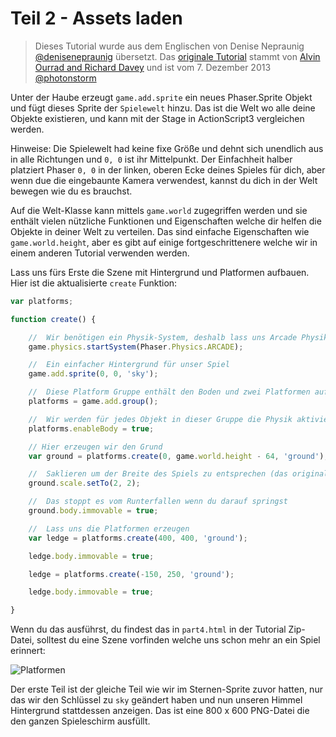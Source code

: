 # Teil 2 - Assets laden

> Dieses Tutorial wurde aus dem Englischen von Denise Nepraunig [@denisenepraunig][twitter_me] übersetzt. Das [originale Tutorial][org_tutorial] stammt von [Alvin Ourrad and Richard Davey][authors] und ist vom 7. Dezember 2013 [@photonstorm][authors]

Unter der Haube erzeugt `game.add.sprite` ein neues Phaser.Sprite Objekt und fügt dieses Sprite der `Spielewelt` hinzu. Das ist die Welt wo alle deine Objekte existieren, und kann mit der Stage in ActionScript3 vergleichen werden.

Hinweise: Die Spielewelt had keine fixe Größe und dehnt sich unendlich aus in alle Richtungen und `0, 0` ist ihr Mittelpunkt. Der Einfachheit halber platziert Phaser `0, 0` in der linken, oberen Ecke deines Spieles für dich, aber wenn due die eingebaunte Kamera verwendest, kannst du dich in der Welt bewegen wie du es brauchst.

Auf die Welt-Klasse kann mittels `game.world` zugegriffen werden und sie enthält vielen nützliche Funktionen und Eigenschaften welche dir helfen die Objekte in deiner Welt zu verteilen. Das sind einfache Eigenschaften wie `game.world.height`, aber es gibt auf einige fortgeschrittenere welche wir in einem anderen Tutorial verwenden werden.

Lass uns fürs Erste die Szene mit Hintergrund und Platformen aufbauen. Hier ist die aktualisierte `create` Funktion:

```javascript
var platforms;

function create() {

    //  Wir benötigen ein Physik-System, deshalb lass uns Arcade Physik aktivieren
    game.physics.startSystem(Phaser.Physics.ARCADE);

    //  Ein einfacher Hintergrund für unser Spiel
    game.add.sprite(0, 0, 'sky');

    //  Diese Platform Gruppe enthält den Boden und zwei Platformen auf die wir springen können
    platforms = game.add.group();

    //  Wir werden für jedes Objekt in dieser Gruppe die Physik aktivieren
    platforms.enableBody = true;

    // Hier erzeugen wir den Grund
    var ground = platforms.create(0, game.world.height - 64, 'ground');

    //  Saklieren um der Breite des Spiels zu entsprechen (das originale Sprite hat eine Größe von 400 x 32)
    ground.scale.setTo(2, 2);

    //  Das stoppt es vom Runterfallen wenn du darauf springst
    ground.body.immovable = true;

    //  Lass uns die Platformen erzeugen
    var ledge = platforms.create(400, 400, 'ground');

    ledge.body.immovable = true;

    ledge = platforms.create(-150, 250, 'ground');

    ledge.body.immovable = true;

}
```

Wenn du das ausführst, du findest das in `part4.html` in der Tutorial Zip-Datei, solltest du eine Szene vorfinden welche uns schon mehr an ein Spiel erinnert:

![Platformen][img_game]

Der erste Teil ist der gleiche Teil wie wir im Sternen-Sprite zuvor hatten, nur das wir den Schlüssel zu `sky` geändert haben und nun unseren Himmel Hintergrund stattdessen anzeigen. Das ist eine 800 x 600 PNG-Datei die den ganzen Spieleschirm ausfüllt.

[twitter_me]: https://twitter.com/denisenepraunig
[org_tutorial]: http://phaser.io/tutorials/making-your-first-phaser-game
[authors]: https://twitter.com/photonstorm 

[img_game]: http://phaser.io/content/tutorials/making-your-first-phaser-game/part4.png